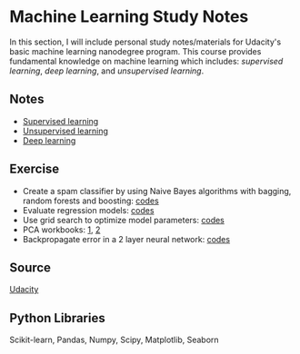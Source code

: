 # Machine Learning Study Notes
In this section, I will include personal study notes/materials for Udacity's basic machine learning nanodegree program.  This course provides fundamental knowledge on machine learning which includes: *supervised learning*, *deep learning*, and *unsupervised learning*.

## Notes
- [Supervised learning](https://github.com/sclkan/ML-Study-Notes/blob/master/supervised_learning_notes.ipynb)
- [Unsupervised learning](https://github.com/sclkan/ML-Study-Notes/blob/master/unsupervised_learning_notes.ipynb)
- [Deep learning](https://github.com/sclkan/ML-Study-Notes/blob/master/deep_learning_notes.ipynb)

## Exercise
- Create a spam classifier by using Naive Bayes algorithms with bagging, random forests and boosting: [codes](https://github.com/sclkan/ML-Study-Notes/blob/master/Spam_Classifier_Naive_Bayes.ipynb)
- Evaluate regression models: [codes](https://github.com/sclkan/ML-Study-Notes/blob/master/Boston_Housing_Regression.ipynb)
- Use grid search to optimize model parameters: [codes](https://github.com/sclkan/ML-Study-Notes/blob/master/Diabetes_Case_Study.ipynb)
- PCA workbooks: [1](https://github.com/sclkan/ML-Study-Notes/blob/master/PCA_1.ipynb), [2](https://github.com/sclkan/ML-Study-Notes/blob/master/PCA_Mini_Project.ipynb)
- Backpropagate error in a 2 layer neural network: [codes](https://github.com/sclkan/ML-Study-Notes/blob/master/StudentAdmissions.ipynb)

## Source
[Udacity](https://www.udacity.com/course/intro-to-machine-learning-with-tensorflow-nanodegree--nd230)

## Python Libraries
Scikit-learn, Pandas, Numpy, Scipy, Matplotlib, Seaborn
